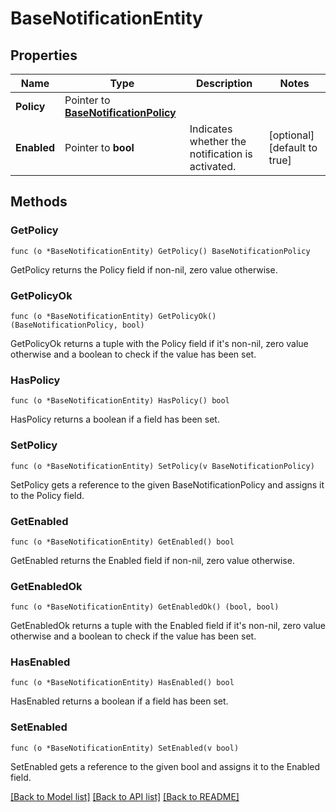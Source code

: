 # BaseNotificationEntity

## Properties

Name | Type | Description | Notes
------------ | ------------- | ------------- | -------------
**Policy** | Pointer to [**BaseNotificationPolicy**](BaseNotificationPolicy.md) |  | 
**Enabled** | Pointer to **bool** | Indicates whether the notification is activated. | [optional] [default to true]

## Methods

### GetPolicy

`func (o *BaseNotificationEntity) GetPolicy() BaseNotificationPolicy`

GetPolicy returns the Policy field if non-nil, zero value otherwise.

### GetPolicyOk

`func (o *BaseNotificationEntity) GetPolicyOk() (BaseNotificationPolicy, bool)`

GetPolicyOk returns a tuple with the Policy field if it's non-nil, zero value otherwise
and a boolean to check if the value has been set.

### HasPolicy

`func (o *BaseNotificationEntity) HasPolicy() bool`

HasPolicy returns a boolean if a field has been set.

### SetPolicy

`func (o *BaseNotificationEntity) SetPolicy(v BaseNotificationPolicy)`

SetPolicy gets a reference to the given BaseNotificationPolicy and assigns it to the Policy field.

### GetEnabled

`func (o *BaseNotificationEntity) GetEnabled() bool`

GetEnabled returns the Enabled field if non-nil, zero value otherwise.

### GetEnabledOk

`func (o *BaseNotificationEntity) GetEnabledOk() (bool, bool)`

GetEnabledOk returns a tuple with the Enabled field if it's non-nil, zero value otherwise
and a boolean to check if the value has been set.

### HasEnabled

`func (o *BaseNotificationEntity) HasEnabled() bool`

HasEnabled returns a boolean if a field has been set.

### SetEnabled

`func (o *BaseNotificationEntity) SetEnabled(v bool)`

SetEnabled gets a reference to the given bool and assigns it to the Enabled field.


[[Back to Model list]](../README.md#documentation-for-models) [[Back to API list]](../README.md#documentation-for-api-endpoints) [[Back to README]](../README.md)


